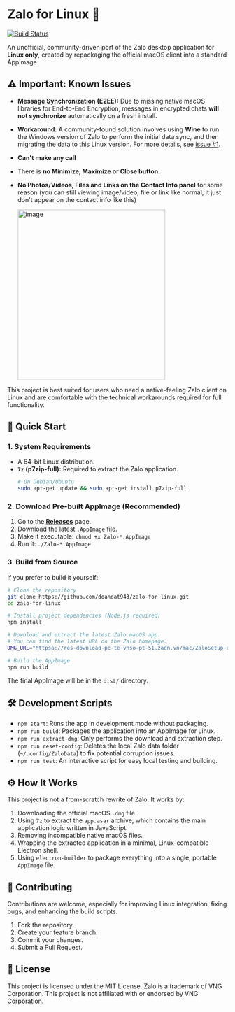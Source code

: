 # Zalo for Linux 🐧

[![Build Status](https://github.com/doandat943/zalo-for-linux/actions/workflows/build.yml/badge.svg)](https://github.com/doandat943/zalo-for-linux/actions/workflows/build.yml)

An unofficial, community-driven port of the Zalo desktop application for **Linux only**, created by repackaging the official macOS client into a standard AppImage.

## ⚠️ Important: Known Issues

- **Message Synchronization (E2EE):** Due to missing native macOS libraries for End-to-End Encryption, messages in encrypted chats **will not synchronize** automatically on a fresh install.
- **Workaround:** A community-found solution involves using **Wine** to run the Windows version of Zalo to perform the initial data sync, and then migrating the data to this Linux version. For more details, see [issue #1](https://github.com/realdtn2/zalo-linux-unofficial-2024/issues/1).
- **Can't make any call**
- There is **no Minimize, Maximize or Close button.**
- **No Photos/Videos, Files and Links on the Contact Info panel** for some reason (you can still viewing image/video, file or link like normal, it just don't appear on the contact info like this)

  <img width="337" height="390" alt="image" src="https://github.com/user-attachments/assets/64ba27d6-ea5c-41be-bf0c-2993fd802e67" />
  
This project is best suited for users who need a native-feeling Zalo client on Linux and are comfortable with the technical workarounds required for full functionality.

## 🚀 Quick Start

### 1. System Requirements
- A 64-bit Linux distribution.
- **`7z` (p7zip-full):** Required to extract the Zalo application.
  ```bash
  # On Debian/Ubuntu
  sudo apt-get update && sudo apt-get install p7zip-full
  ```

### 2. Download Pre-built AppImage (Recommended)

1.  Go to the [**Releases**](https://github.com/doandat943/zalo-for-linux/releases) page.
2.  Download the latest `.AppImage` file.
3.  Make it executable: `chmod +x Zalo-*.AppImage`
4.  Run it: `./Zalo-*.AppImage`

### 3. Build from Source

If you prefer to build it yourself:

```bash
# Clone the repository
git clone https://github.com/doandat943/zalo-for-linux.git
cd zalo-for-linux

# Install project dependencies (Node.js required)
npm install

# Download and extract the latest Zalo macOS app.
# You can find the latest URL on the Zalo homepage.
DMG_URL="httpsa://res-download-pc-te-vnso-pt-51.zadn.vn/mac/ZaloSetup-universal-25.5.3.dmg" npm run extract-dmg

# Build the AppImage
npm run build
```
The final AppImage will be in the `dist/` directory.

## 🛠️ Development Scripts

- `npm start`: Runs the app in development mode without packaging.
- `npm run build`: Packages the application into an AppImage for Linux.
- `npm run extract-dmg`: Only performs the download and extraction step.
- `npm run reset-config`: Deletes the local Zalo data folder (`~/.config/ZaloData`) to fix potential corruption issues.
- `npm run test`: An interactive script for easy local testing and building.

## ⚙️ How It Works

This project is not a from-scratch rewrite of Zalo. It works by:
1.  Downloading the official macOS `.dmg` file.
2.  Using `7z` to extract the `app.asar` archive, which contains the main application logic written in JavaScript.
3.  Removing incompatible native macOS files.
4.  Wrapping the extracted application in a minimal, Linux-compatible Electron shell.
5.  Using `electron-builder` to package everything into a single, portable `AppImage` file.

## 🤝 Contributing

Contributions are welcome, especially for improving Linux integration, fixing bugs, and enhancing the build scripts.

1.  Fork the repository.
2.  Create your feature branch.
3.  Commit your changes.
4.  Submit a Pull Request.

## 📄 License

This project is licensed under the MIT License. Zalo is a trademark of VNG Corporation. This project is not affiliated with or endorsed by VNG Corporation. 
